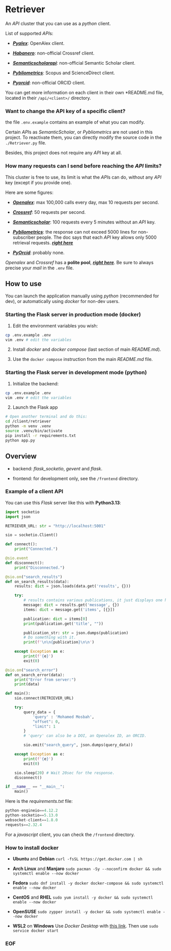 # Retriever

An *API* cluster that you can use as a *python* client.

List of supported *API*s:

- [***Pyalex***](https://pypi.org/project/pyalex/):
OpenAlex client.

- [***Habanero***](https://github.com/sckott/habanero/):
non-official Crossref client.

- [***Semanticscholarapi***](https://github.com/danielnsilva/semanticscholar):
non-official Semantic Scholar client.

- [***Pybliometrics***](https://github.com/pybliometrics-dev/pybliometrics):
Scopus and ScienceDirect client.

- [***Pyorcid***](https://pypi.org/project/PyOrcid/):
non-official ORCID client.


You can get more information on each client in their own *README.md file,
located in their `/api/<client>/` directory.

### Want to change the API key of a specific client?

the file `.env.example` contains an example of what you can modify.

Certain *API*s as *SemanticScholar*, or *Pybliometrics* are not used in this project. To reactivate them, you can directly modify the
source code in the `./Retriever.py` file.


Besides, this project does not require any *API* key at all.

### How many requests can I send before reaching the *API* limits?

This cluster is free to use, its limit is what the *API*s can do, without
any *API* key (except if you provide one).

Here are some figures:

- [***Openalex***](https://docs.openalex.org/how-to-use-the-api/rate-limits-and-authentication):
max 100,000 calls every day, max 10 requests per second.

- [***Crossref***](https://crossref.readthedocs.io/en/latest/):
50 requests per second.

- [***Semanticscholar***](https://semanticscholar.readthedocs.io/en/stable/usage.html):
100 requests every 5 minutes without an *API* key.

- [***Pybliometrics***](https://github.com/pybliometrics-dev/pybliometrics/issues/300):
the response can not exceed 5000 lines for non-subscriber people.
The doc says that each *API* key allows only 5000 retrieval requests.
[***right here***](https://pybliometrics.readthedocs.io/en/stable/access.html)

- [***PyOrcid***](https://info.orcid.org/documentation/integration-and-api-faq/):
probably none.

*Openalex* and *Crossref* has a **polite pool**,
[***right here***](https://docs.openalex.org/how-to-use-the-api/rate-limits-and-authentication).
Be sure to always precise your *mail* in the `.env` file.

## How to use

You can launch the application manually using *python* (recommended for dev),
or automatically using *docker* for non-dev users.

### Starting the Flask server in production mode (docker)

1. Edit the environment variables you wish:

```bash
cp .env.example .env
vim .env # edit the variables
```

2. Install *docker* and *docker compose* (last section of main *README.md*).

3. Use the `docker compose` instruction from the main *README.md* file.

### Starting the Flask server in development mode (python)

1. Initialize the backend:

```bash
cp .env.example .env
vim .env # edit the variables
```

2. Launch the Flask app

```bash
# Open another terminal and do this:
cd /client/retriever
python -m venv .venv
source .venv/bin/activate
pip install -r requirements.txt
python app.py
```

## Overview

- backend: *flask_socketio*, *gevent* and *flask*.

- frontend: for development only, see the `/frontend` directory.

### Example of a client API

You can use this *Flask* server like this with **Python3.13**:

```python
import socketio
import json

RETRIEVER_URL: str = "http://localhost:5001"

sio = socketio.Client()

def connect():
    print("Connected.")

@sio.event
def disconnect():
    print("Disconnected.")

@sio.on("search_results")
def on_search_results(data):
    results: dict = json.loads(data.get('results', {}))

    try:
        # results contains various publications, it just displays one here.
        message: dict = results.get('message', {})
        items: dict = message.get('items', [{}])

        publication: dict = items[0]
        print(publication.get('title', ""))

        publication_str: str = json.dumps(publication)
        # Do something with it.
        print(f'\n\n{publication}\n\n')

    except Exception as e:
        print(f'{e}')
        exit(0)

@sio.on("search_error")
def on_search_error(data):
    print("Error from server:")
    print(data)

def main():
    sio.connect(RETRIEVER_URL)

    try:
        query_data = {
            'query' : 'Mohamed Mosbah',
            "offset": 0,
            "limit": 1
        }
        # 'query' can also be a DOI, an Openalex ID, an ORCID.

        sio.emit("search_query", json.dumps(query_data))

    except Exception as e:
        print(f'{e}')
        exit(0)

    sio.sleep(20) # Wait 20sec for the response.
    disconnect()

if __name__ == "__main__":
    main()
```

Here is the *requirements.txt* file:

```python
python-engineio==4.12.2
python-socketio==5.13.0
websocket-client==1.8.0
requests==2.32.4
```

For a *javascript* client, you can check the `/frontend` directory.

### How to install docker

- **Ubuntu** and **Debian**
`curl -fsSL https://get.docker.com | sh`

- **Arch Linux** and **Manjaro**
`sudo pacman -Sy --noconfirm docker && sudo systemctl enable --now docker`

- **Fedora**
`sudo dnf install -y docker docker-compose && sudo systemctl enable --now docker`

- **CentOS** and **RHEL**
`sudo yum install -y docker && sudo systemctl enable --now docker`

-  **OpenSUSE**
`sudo zypper install -y docker && sudo systemctl enable --now docker`

- **WSL2** on **Windows**
Use *Docker Desktop* with [this link](https://www.docker.com/products/docker-desktop/).
Then use
`sudo service docker start`

### EOF

